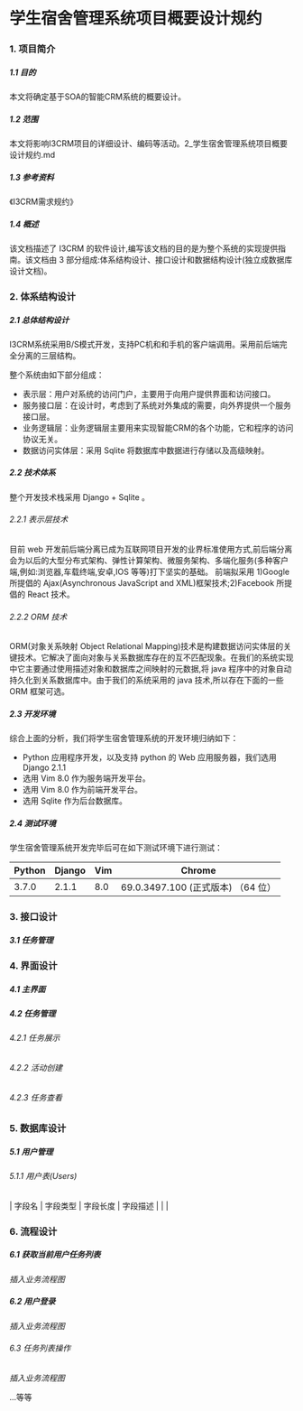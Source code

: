 # 学生宿舍管理系统项目概要设计规约

### 1. 项目简介

##### 1.1 目的

本文将确定基于SOA的智能CRM系统的概要设计。

##### 1.2 范围

本文将影响I3CRM项目的详细设计、编码等活动。2_学生宿舍管理系统项目概要设计规约.md

##### 1.3 参考资料

《I3CRM需求规约》

##### 1.4 概述

该文档描述了 I3CRM 的软件设计,编写该文档的目的是为整个系统的实现提供指南。该文档由 3 部分组成:体系结构设计、接口设计和数据结构设计(独立成数据库设计文档)。

### 2. 体系结构设计

##### 2.1 总体结构设计

I3CRM系统采用B/S模式开发，支持PC机和和手机的客户端调用。采用前后端完全分离的三层结构。

整个系统由如下部分组成：
- 表示层：用户对系统的访问门户，主要用于向用户提供界面和访问接口。
- 服务接口层：在设计时，考虑到了系统对外集成的需要，向外界提供一个服务接口层。
- 业务逻辑层：业务逻辑层主要用来实现智能CRM的各个功能，它和程序的访问协议无关。
- 数据访问实体层：采用 Sqlite 将数据库中数据进行存储以及高级映射。

##### 2.2 技术体系
整个开发技术栈采用 Django + Sqlite 。

###### 2.2.1 表示层技术
目前 web 开发前后端分离已成为互联网项目开发的业界标准使用方式,前后端分离会为以后的大型分布式架构、弹性计算架构、微服务架构、多端化服务(多种客户端,例如:浏览器,车载终端,安卓,IOS 等等)打下坚实的基础。
前端拟采用 1)Google 所提倡的 Ajax(Asynchronous JavaScript and XML)框架技术;2)Facebook 所提倡的 React 技术。

###### 2.2.2 ORM 技术
ORM(对象关系映射 Object Relational Mapping)技术是构建数据访问实体层的关键技术。它解决了面向对象与关系数据库存在的互不匹配现象。在我们的系统实现中它主要通过使用描述对象和数据库之间映射的元数据,将 java 程序中的对象自动持久化到关系数据库中。由于我们的系统采用的 java 技术,所以存在下面的一些 ORM 框架可选。

##### 2.3 开发环境
综合上面的分析，我们将学生宿舍管理系统的开发环境归纳如下：
- Python 应用程序开发，以及支持 python 的 Web 应用服务器，我们选用 Django 2.1.1
- 选用 Vim 8.0 作为服务端开发平台。
- 选用 Vim 8.0 作为前端开发平台。
- 选用 Sqlite 作为后台数据库。

##### 2.4 测试环境

学生宿舍管理系统开发完毕后可在如下测试环境下进行测试：

| Python | Django | Vim  | Chrome                             |
| ------ | ------ | ---- | ---------------------------------- |
| 3.7.0  | 2.1.1  | 8.0  | 69.0.3497.100 (正式版本) （64 位） |

### 3. 接口设计

##### 3.1 任务管理

### 4. 界面设计

##### 4.1 主界面

##### 4.2 任务管理

###### 4.2.1 任务展示

###### 4.2.2 活动创建

###### 4.2.3 任务查看

### 5. 数据库设计

##### 5.1 用户管理

###### 5.1.1 用户表(Users)

| 字段名 | 字段类型 | 字段长度 | 字段描述 |
| 
|

### 6. 流程设计

##### 6.1 获取当前用户任务列表

*插入业务流程图*

##### 6.2 用户登录

*插入业务流程图*

###### 6.3 任务列表操作

*插入业务流程图*

...等等
